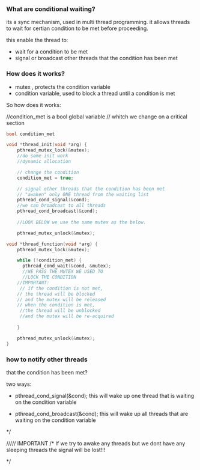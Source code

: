 


### What are conditional waiting?

its a sync mechanism, used in multi thread programming.
it allows threads to wait for certian condition to be met
before proceeding.

this enable the thread to:
- wait for a condition to be met
- signal or broadcast other threads that the condition has been met

### How does it works?

- mutex , protects the condition variable
- condition variable,
  used to block a thread until a condition is met


So how does it works:

//condition_met is a bool global variable
// whitch we change on a critical section


```c
bool condition_met

void *thread_init(void *arg) {
    pthread_mutex_lock(&mutex);
    //do some init work
    //dynamic allocation

    // change the condition
    condition_met = true;

    // signal other threads that the condition has been met
    // "awaken" only ONE thread from the waiting list
    pthread_cond_signal(&cond);
    //we can broadcast to all threads
    pthread_cond_broadcast(&cond);
    
    //LOOK BELOW we use the same mutex as the below.

    pthread_mutex_unlock(&mutex);

void *thread_function(void *arg) {
    pthread_mutex_lock(&mutex);

    while (!condition_met) {
      pthread_cond_wait(&cond, &mutex);
      //WE PASS THE MUTEX WE USED TO 
      //LOCK THE CONDITION
    //IMPORTANT:
     // if the condition is not met,
    // the thread will be blocked
    // and the mutex will be released
    // when the condition is met,
     //the thread will be unblocked
     //and the mutex will be re-acquired
      
    }

    pthread_mutex_unlock(&mutex);
}
```

### how to notify other threads 
that the condition has been met?

two ways:
- pthread_cond_signal(&cond);
this will wake up one thread that is waiting on the
 condition variable

- pthread_cond_broadcast(&cond);
this will wake up all threads that are waiting on the
 condition variable

*/


///// IMPORTANT
/*
If we try to awake any threads
but we dont have any sleeping threads
the signal will be lost!!!

*/
